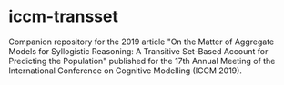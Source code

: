 # iccm-transset
Companion repository for the 2019 article "On the Matter of Aggregate Models for Syllogistic Reasoning: A Transitive Set-Based Account for Predicting the Population" published for the 17th Annual Meeting of the International Conference on Cognitive Modelling (ICCM 2019).
